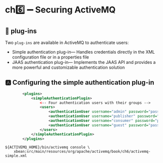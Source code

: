 # ch:six: :heavy_minus_sign: Securing ActiveMQ

## :dash: plug-ins

Two `plug-ins` are available in ActiveMQ to authenticate users:

* Simple authentication plug-in— Handles credentials directly in the XML configuration file or in a properties file
* JAAS authentication plug-in— Implements the JAAS API and provides a more powerful and customizable authentication solution

## :a: Configuring the simple authentication plug-in

```xml
        <plugins>
            <simpleAuthenticationPlugin>
                <-- Four authentication users with their groups -->
                <users>
                    <authenticationUser username="admin" password="password" groups="admins,publishers,consumers"/>
                    <authenticationUser username="publisher" password="password" groups="publishers,consumers"/>
                    <authenticationUser username="consumer" password="password" groups="consumers"/>
                    <authenticationUser username="guest" password="password" groups="guests"/>
                </users>
            </simpleAuthenticationPlugin>
        </plugins>
```

```
${ACTIVEMQ_HOME}/bin/activemq console \
    xbean:src/main/resources/org/apache/activemq/book/ch6/activemq-simple.xml
```
